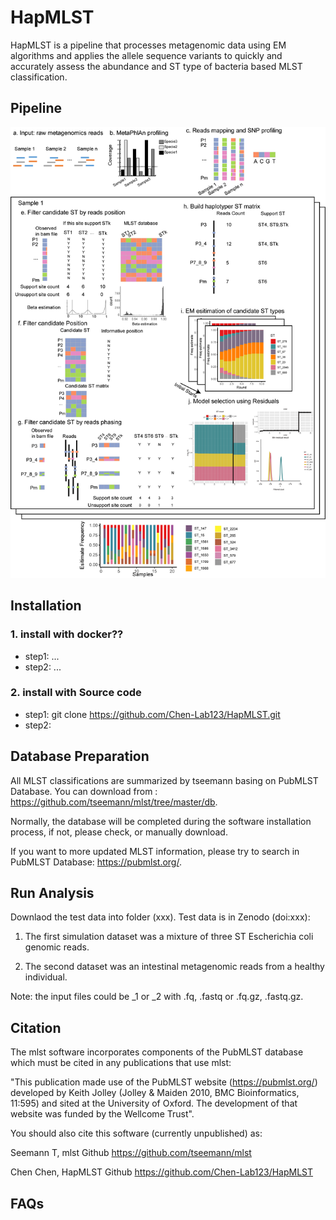 # HapMLST

HapMLST is a pipeline that processes metagenomic data using EM algorithms and applies the allele sequence variants to quickly and accurately assess the abundance and ST type of bacteria based MLST classification.

## Pipeline
![image](https://github.com/Chen-Lab123/HapMLST/blob/main/pipeline/Figure1-1.png)

## Installation
### 1. install with docker??
- step1: ...
- step2: ...
### 2. install with Source code
- step1: git clone https://github.com/Chen-Lab123/HapMLST.git
- step2: 

## Database Preparation
All MLST classifications are summarized by tseemann basing on PubMLST Database.  You can download from : https://github.com/tseemann/mlst/tree/master/db. 

Normally, the database will be completed during the software installation process, if not, please check, or manually download.

If you want to more updated MLST information, please try to search in PubMLST Database: https://pubmlst.org/.


## Run Analysis
Downlaod the test data into folder (xxx). Test data is in Zenodo (doi:xxx): 

1. The first simulation dataset was a mixture of three ST Escherichia coli genomic reads.

2. The second dataset was an intestinal metagenomic reads from a healthy individual.

Note: the input files could be _1 or _2 with .fq, .fastq or .fq.gz, .fastq.gz. 

## Citation
The mlst software incorporates components of the PubMLST database which must be cited in any publications that use mlst:

"This publication made use of the PubMLST website (https://pubmlst.org/) developed by Keith Jolley (Jolley & Maiden 2010, BMC Bioinformatics, 11:595) and sited at the University of Oxford. The development of that website was funded by the Wellcome Trust".

You should also cite this software (currently unpublished) as:

Seemann T, mlst Github https://github.com/tseemann/mlst

Chen Chen, HapMLST Github https://github.com/Chen-Lab123/HapMLST
## FAQs
